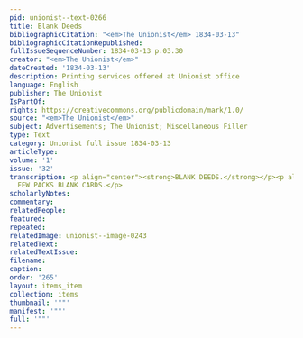 ```yaml
---
pid: unionist--text-0266
title: Blank Deeds
bibliographicCitation: "<em>The Unionist</em> 1834-03-13"
bibliographicCitationRepublished: 
fullIssueSequenceNumber: 1834-03-13 p.03.30
creator: "<em>The Unionist</em>"
dateCreated: '1834-03-13'
description: Printing services offered at Unionist office
language: English
publisher: The Unionist
IsPartOf: 
rights: https://creativecommons.org/publicdomain/mark/1.0/
source: "<em>The Unionist</em>"
subject: Advertisements; The Unionist; Miscellaneous Filler
type: Text
category: Unionist full issue 1834-03-13
articleType: 
volume: '1'
issue: '32'
transcription: <p align="center"><strong>BLANK DEEDS.</strong></p><p align="center">A
  FEW PACKS BLANK CARDS.</p>
scholarlyNotes: 
commentary: 
relatedPeople: 
featured: 
repeated: 
relatedImage: unionist--image-0243
relatedText: 
relatedTextIssue: 
filename: 
caption: 
order: '265'
layout: items_item
collection: items
thumbnail: '""'
manifest: '""'
full: '""'
---
```

